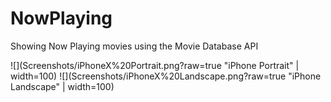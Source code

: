 
# NowPlaying
Showing Now Playing movies using the Movie Database API

![](Screenshots/iPhoneX%20Portrait.png?raw=true "iPhone Portrait" | width=100)
![](Screenshots/iPhoneX%20Landscape.png?raw=true "iPhone Landscape" | width=100)
